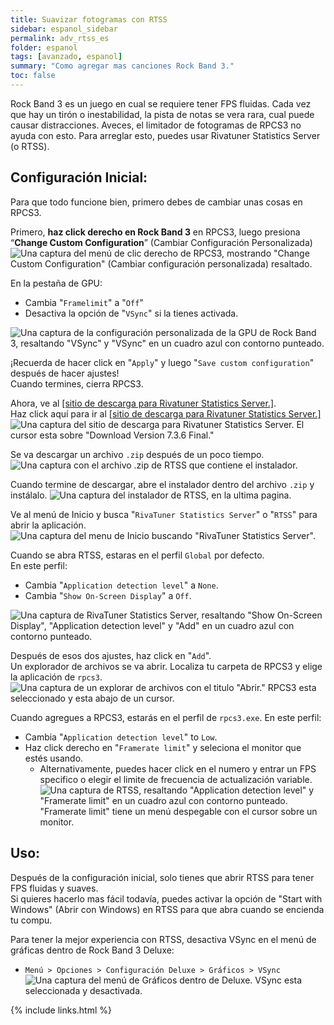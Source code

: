 ```yaml
---
title: Suavizar fotogramas con RTSS
sidebar: espanol_sidebar
permalink: adv_rtss_es
folder: espanol
tags: [avanzado, espanol]
summary: "Como agregar mas canciones Rock Band 3."
toc: false
---
```


Rock Band 3 es un juego en cual se requiere tener FPS fluidas. Cada vez que hay un tirón o inestabilidad, la pista de notas se vera rara, cual puede causar distracciones. Aveces, el limitador de fotogramas de RPCS3 no ayuda con esto. Para arreglar esto, puedes usar Rivatuner Statistics Server (o RTSS).

## Configuración Inicial:

Para que todo funcione bien, primero debes de cambiar unas cosas en RPCS3.

Primero, **haz click derecho en Rock Band 3** en RPCS3, luego presiona “**Change Custom Configuration**” (Cambiar Configuración Personalizada)  
![Una captura del menú de clic derecho de RPCS3, mostrando "Change Custom Configuration" (Cambiar configuración personalizada) resaltado.](https://rb3pc.milohax.org/images/cust/rpcs3customconfigchange.png "Change Custom Configuration")

En la pestaña de GPU:
* Cambia "`Framelimit`" a "`Off`"
* Desactiva la opción de "`VSync`" si la tienes activada.  

![Una captura de la configuración personalizada de la GPU de Rock Band 3, resaltando "VSync" y "VSync" en un cuadro azul con contorno punteado.](https://rb3pc.milohax.org/images/xtra/rtss/rpcs3disable.png "GPU")

¡Recuerda de hacer click en "`Apply`" y luego "`Save custom configuration`" después de hacer ajustes!  
Cuando termines, cierra RPCS3.

Ahora, ve al [[sitio de descarga para Rivatuner Statistics Server.]](https://www.guru3d.com/download/rtss-rivatuner-statistics-server-download/).  
Haz click aquí para ir al [[sitio de descarga para Rivatuner Statistics Server.]](https://www.guru3d.com/download/rtss-rivatuner-statistics-server-download/)  
![Una captura del sitio de descarga para Rivatuner Statistics Server. El cursor esta sobre  "Download Version 7.3.6 Final."](https://rb3pc.milohax.org/images/xtra/rtss/rtssdl.png "Guru3D RTSS Rivatuner Statistics Server Download 7.3.6 Final")


Se va descargar un archivo `.zip` después de un poco tiempo.  
![Una captura con el archivo .zip de RTSS que contiene el instalador.](https://rb3pc.milohax.org/images/xtra/rtss/rtssdlbrowseres.png "[Guru3D.com]-RTSS.zip")

Cuando termine de descargar, abre el instalador dentro del archivo `.zip` y instálalo.
![Una captura del instalador de RTSS, en la ultima pagina.](https://rb3pc.milohax.org/images/xtra/rtss/install6.png "[Guru3D.com]-RTSS.zip")

Ve al menú de Inicio y busca "`RivaTuner Statistics Server`" o "`RTSS`" para abrir la aplicación.  
![Una captura del menu de Inicio buscando "RivaTuner Statistics Server".](https://rb3pc.milohax.org/images/xtra/rtss/rtssstartes.png "Start search")


Cuando se abra RTSS, estaras en el perfil `Global` por defecto.  
En este perfil:
* Cambia "`Application detection level`" a `None`.
* Cambia "`Show On-Screen Display`" a `Off`.  

![Una captura de RivaTuner Statistics Server, resaltando "Show On-Screen Display", "Application detection level" y "Add" en un cuadro azul con contorno punteado.](https://rb3pc.milohax.org/images/xtra/rtss/rtssglobal.png "Rivatuner Statistics Server: Global")

Después de esos dos ajustes, haz click en "`Add`".  
Un explorador de archivos se va abrir. Localiza tu carpeta de RPCS3 y elige la aplicación de `rpcs3`.  
![Una captura de un explorar de archivos con el titulo "Abrir." RPCS3 esta seleccionado y esta abajo de un cursor.](https://rb3pc.milohax.org/images/xtra/rtss/rtssaddrpcs3.png "Abrir")

Cuando agregues a RPCS3, estarás en el perfil de `rpcs3.exe`.
En este perfil:
* Cambia "`Application detection level`" to `Low`.
* Haz click derecho en "`Framerate limit`" y seleciona el monitor que estés usando.
	* Alternativamente, puedes hacer click en el numero y entrar un FPS specifico o elegir el limite de frecuencia de actualización variable.  
![Una captura de RTSS, resaltando "Application detection level" y "Framerate limit" en un cuadro azul con contorno punteado. "Framerate limit" tiene un menú despegable con el cursor sobre un monitor.](https://rb3pc.milohax.org/images/xtra/rtss/rtssrpcs3.png "Rivatuner Statistics Server: rpcs3.exe")

## Uso:

Después de la configuración inicial, solo tienes que abrir RTSS para tener FPS fluidas y suaves.  
Si quieres hacerlo mas fácil todavía, puedes activar la opción de "Start with Windows" (Abrir con Windows) en RTSS para que abra cuando se encienda tu compu.

Para tener la mejor experiencia con RTSS, desactiva VSync en el menú de gráficas dentro de Rock Band 3 Deluxe:
* `Menú > Opciones > Configuración Deluxe > Gráficos > VSync`  
![Una captura del menú de Gráficos dentro de Deluxe. VSync esta seleccionada y desactivada.](https://rb3pc.milohax.org/images/xtra/rtss/rb3vsynces.png "VSync: Desactivado")

{% include links.html %}